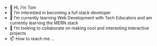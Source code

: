 - 👋 Hi, I’m Tom
- 👀 I’m interested in becoming a full stack developer 
- 🌱 I’m currently learning Web Development with Tech Educators and am currently learning the MERN stack
- 🤝 I’m looking to collaborate on making cool and interesting interactive projects
- 📫 How to reach me ...

<!---
Tomgtech/Tomgtech is a ✨ special ✨ repository because its `README.md` (this file) appears on your GitHub profile.
You can click the Preview link to take a look at your changes.
--->
